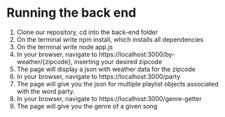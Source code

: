 # Running the back end

1. Clone our repository, cd into the back-end folder
2. On the terminal write npm install, which installs all dependencies
3. On the terminal write node app.js
4. In your browser, navigate to https://localhost:3000/by-weather/{zipcode}, inserting your desired zipcode
5. The page will display a json with weather data for the zipcode
6. In your browser, navigate to https://localhost:3000/party
7. The page will give you the json for multiple playlist objects associated with the word party.
8. In your browser, navigate to https://localhost:3000/genre-getter
9. The page will give you the genre of a given song
